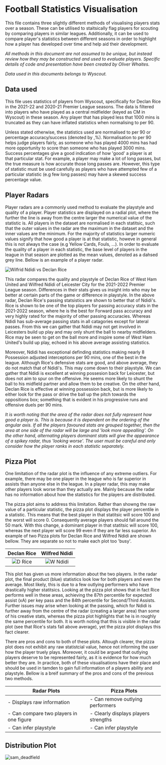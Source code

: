 # Football Statistics Visualisation

This file contains three slightly different methods of visualising players stats over a season. These can be utilised to staitsically flag players for scouting by comparing players in similar leagues. Additionally, it can be used to compare player's statistics between different seasons in order to highlight how a player has developed over time and help aid their development.

*All methods in this document are not assumed to be unique, but instead review how they may be constructed and used to evaluate players. Specific details of code and presentation have been created by Oliver Whaites.*

*Data used in this documents belongs to Wyscout.*

## Data used

This file uses statistics of players from Wyscout, specifically for Declan Rice in the 2021-22 and 2020-21 Premier League seasons. The data is filtered into players who have played as a central midfielder (keyed as CM in Wyscout) in these season. Any player that has played less that 1000 mins is truncated as they can have inflated statistics when normalising to per 90.

Unless stated otherwise, the statistics used are normalised to per 90 or percentage accuracy/success (denoted by ,%). Normalisation to per 90 helps judge players fairly, as someone who has played 4000 mins has had more opportunity to score than someone who has played 3000 mins. Success percentages give a good indication of how 'good' a player is at that particular stat. For example, a player may make a lot of long passes, but the true measure is how accurate those long passes are. However, this type of statistic must be used carefully as players who have attempted few of a particular statistic (e.g few long passes) may have a skewed success percentage value.

## Player Radars

Player radars are a commonly used method to evaluate the playstyle and quality of a player. Player statistics are displayed on a radial plot, where the further the line is away from the centre larger the numerical value of the statistic is. All players in the dataset are normalised in each statitsic, such that the outer values in the radar are the maximum in the dataset and the inner values are the minimum. For the majority of statistics larger numeric values signify that how good a player is at that statistic, howeve in general this is not always the case (e.g Yellow Cards, Fouls, ...). In order to evaluate the quality of a player in each statistic, the base level of players in the league in that season are plotted as the mean values, denoted as a dahsed grey line. Bellow is an example of a player radar.


![Wilfrid Ndidi vs Declan Rice](https://user-images.githubusercontent.com/110287328/182382250-a2a519de-4fe7-489a-ad77-540305e2162d.png)

This radar compares the quality and playstyle of Declan Rice of West Ham United and Wilfred Ndidi of Leicester City for the 2021-2022 Premier League season. Differences in their stats gives us insight into who may be better at certain parts of the game or difference in playstyle. In the above radar, Declan Rice's passing statsistics are shown to better that of Ndidi's. Rice is shown to be one of the top players for passing accuracy stats in the 2021-2022 season, where he is the best for Forward pass accuracy and very highly rated for the majority of other passing accuracies. Whereas Ndidi has sub-average passing stats in all catagories except for lateral passes. From this we can gather that Ndidi may not get involved in Leicesters build up play and may only shunt the ball to nearby midfielders. Rice may be seen to get on the ball more and inspire some of West Ham United's build up play, echoed in his above average assisting statistics. 

Moreover, Ndidi has exceptional definding statistics making nearly 8 Possession adjusted interceptions per 90 mins, one of the best in the league. Although Rice's defensive stats are good, and above average, they do not match that of Ndidi's. This may come down to their playstyle. We can gather that Ndidi is excellent at winning possesion back for Leicester, but does not aim to spur on the offensive. He seems more likely to shunt the ball to his midfield partner and allow them to be creative. On the other hand, Declan Rice is effective at winning possession back, but is more likely to either look for the pass or drive the ball up the pitch towards the oppositions box; something that is evident in his progressive runs and offensive duels per 90 mins.

*It is worth noting that the area of the radar does not fully represent how good a player is. This is because it is dependent on the ordering of the angular axis. If all the players favoured stats are grouped together, then the area at one side of the radar will be large and 'look more appealling'. On the other hand, alternating players dominant stats will give the appearance of a spikey radar, thus 'looking worse'. The user must be careful and only consider how the player ranks in each statistic separately.*

## Pizza Plot

One limitation of the radar plot is the influence of any extreme outliers. For example, there may be one player in the league who is far superior in assists than anyone else in the league. In a player radar, this may make other players look worse than they actually are. Mainly because the radar has no information about how the statistics for the players are distributed. 

The pizza plot aims to address this limitation. Rather than showng the raw value of a particular statistic, the pizza plot displays the player percentile in a statistic. This means that the best player in that statitsic will score 100 and the worst will score 0. Consequently average players should fall around the 50 mark. With this change, a dominant player in that statitsic will score 100, whereas the next player will score 99 even if they are far less superior. An example of two Pizza plots for Declan Rice and Wilfred Ndidi are shown bellow. They are separate so not to make each plot too 'busy'.


Declan Rice             |  Wilfred Ndidi
:-------------------------:|:-------------------------:
![D  Rice](https://user-images.githubusercontent.com/110287328/182700054-8f705491-26f5-4520-b3e2-bcd656e05db0.png)  |   ![W  Ndidi](https://user-images.githubusercontent.com/110287328/182700593-4bced2d8-2cd8-4fc5-a3e1-931193de608c.png)

This plot has given us more information about the two players. In the radar plot, the final product (blue) statistics look low for both players and even the average. Most likely, this is due to a few outlying performers who have drastically higher statitsics. Looking at the pizza plot shows that in fact Rice performs well in these areas, achieving the 87th percentile for expected assist (xA) per key pass and the 84th percentile for Second/Third Assists. Further issues may arise when looking at the passing, which for Ndidi is further away from the centre of the radar (creating a larger area) than some of his creative stats, whereas the pizza plot highlights that he is in roughly the same percentile for both. It is worth noting that this is visible in the radar plot (see that Rice's stats fall above average), yet the pizza plot displays this fact clearer. 

There are pros and cons to both of these plots. Altough clearer, the pizza plot does not exhibit any raw statistcial value, hence not informing the user how the player truely plays. Moreover, it could be argued that outlying players deserve to be represented fairly, as it is evidence for how much better they are. In practice, both of these visualisations have their place and should be used in tamden to gain full information of a players ability and playstyle. Bellow is a breif summary of the pros and cons of the previous two methods.

Radar Plots       |Pizza Plots         
|-----------------|-------------------|
|- Displays raw information |- Can remove outlying performers|
|- Can compare two players in one figure|- Clearly displays players strengths|
|- Can infer playstyle | - Can infer playstyle|


## Distribution Plot

![sam_deadfield](https://user-images.githubusercontent.com/110287328/182390108-c6ff9c86-0372-4c04-b3cd-5cff8210921a.png)

